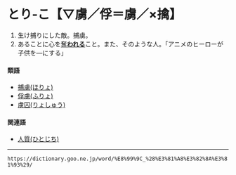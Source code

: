 # とり‐こ【▽虜／俘＝虜／×擒】

1. 生け捕りにした敵。捕虜。
2. あることに心を[奪**われる**](うばう（奪う）)こと。また、そのような人。「アニメのヒーローが子供を―にする」
    

#### 類語

-   [捕虜(ほりょ)](https://dictionary.goo.ne.jp/word/%E6%8D%95%E8%99%9C/#jn-205533)
-   [俘虜(ふりょ)](https://dictionary.goo.ne.jp/word/%E4%BF%98%E8%99%9C/#jn-195827)
-   [虜囚(りょしゅう)](https://dictionary.goo.ne.jp/word/%E8%99%9C%E5%9B%9A/#jn-232973)

#### 関連語

-   [人質(ひとじち)](https://dictionary.goo.ne.jp/word/%E4%BA%BA%E8%B3%AA/#jn-186027)

---
`https://dictionary.goo.ne.jp/word/%E8%99%9C_%28%E3%81%A8%E3%82%8A%E3%81%93%29/`